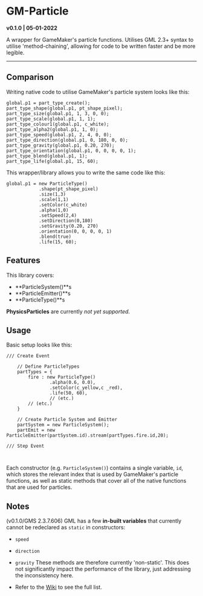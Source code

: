 # GM-Particle

**v0.1.0 | 05-01-2022**

A wrapper for GameMaker's particle functions.
Utilises GML 2.3+ syntax to utilise 'method-chaining', allowing for code to be written faster and be more legible.

---

## Comparison

Writing native code to utilise GameMaker's particle system looks like this:

```gml
global.p1 = part_type_create();
part_type_shape(global.p1, pt_shape_pixel);
part_type_size(global.p1, 1, 3, 0, 0);
part_type_scale(global.p1, 1, 1);
part_type_colour1(global.p1, c_white);
part_type_alpha2(global.p1, 1, 0);
part_type_speed(global.p1, 2, 4, 0, 0);
part_type_direction(global.p1, 0, 180, 0, 0);
part_type_gravity(global.p1, 0.20, 270);
part_type_orientation(global.p1, 0, 0, 0, 0, 1);
part_type_blend(global.p1, 1);
part_type_life(global.p1, 15, 60);
```

This wrapper/library allows you to write the same code like this:

```gml
global.p1 = new ParticleType()
			.shape(pt_shape_pixel)
			.size(1,3)
			.scale(1,1)
			.setColor(c_white)
			.alpha(1,0)
			.setSpeed(2,4)
			.setDirection(0,180)
			.setGravity(0.20, 270)
			.orientation(0, 0, 0, 0, 1)
			.blend(true)
			.life(15, 60);

```

## Features

This library covers:
- **ParticleSystem()**s
- **ParticleEmitter()**s
- **ParticleType()**s

**PhysicsParticles** are currently *not yet supported*.

## Usage

Basic setup looks like this:

```gml
/// Create Event

	// Define ParticleTypes
	partTypes = {
		fire : new ParticleType()
				.alpha(0.6, 0.0),
				.setColor(c_yellow,c _red),
				.life(50, 60),
				// (etc.)
		// (etc.)
	}

	// Create Particle System and Emitter
	partSystem = new ParticleSystem();
	partEmit = new ParticleEmitter(partSystem.id).stream(partTypes.fire.id,20);

/// Step Event

	

```

Each constructor (e.g. `ParticleSystem()`) contains a single variable, `id`, which stores the relevant index that is used by GameMaker's particle functions, as well as static methods that cover all of the native functions that are used for particles.

## Notes

(v0.1.0/GMS 2.3.7.606) GML has a few **in-built variables** that currently cannot be redeclared as `static` in constructors:
- `speed`
- `direction`
- `gravity`
These methods are therefore currently 'non-static'. This does not significantly impact the performance of the library, just addressing the inconsistency here.


- Refer to the [Wiki](...) to see the full list.
